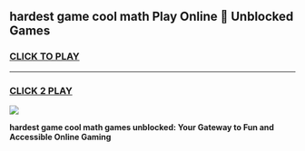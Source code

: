 
## hardest game cool math Play Online 👋 Unblocked Games
<h3>
<a href="https://news.freeplayer.one?title=hardest_game_cool_math&ref=17CMG">CLICK TO PLAY</a></h3>
<hr>

<h3>
<a href="https://news.freeplayer.one?title=hardest_game_cool_math&ref=17CMG">CLICK 2 PLAY</a>
  
</h3>

<a href="https://news.freeplayer.one?title=hardest_game_cool_math&ref=17CMG/"><img src="https://clearcache.store/games.png"></a>


**hardest game cool math games unblocked: Your Gateway to Fun and Accessible Online Gaming**
